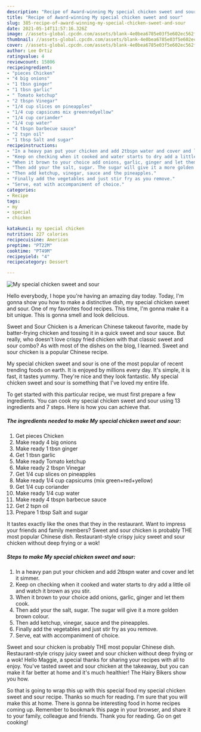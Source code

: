 ```yaml
---
description: "Recipe of Award-winning My special chicken sweet and sour"
title: "Recipe of Award-winning My special chicken sweet and sour"
slug: 385-recipe-of-award-winning-my-special-chicken-sweet-and-sour
date: 2021-05-14T11:57:16.326Z
image: //assets-global.cpcdn.com/assets/blank-4e0bea6785e03f5e602ec562f230caae08da540cada707380b4fe1bbebba43da.png
thumbnail: //assets-global.cpcdn.com/assets/blank-4e0bea6785e03f5e602ec562f230caae08da540cada707380b4fe1bbebba43da.png
cover: //assets-global.cpcdn.com/assets/blank-4e0bea6785e03f5e602ec562f230caae08da540cada707380b4fe1bbebba43da.png
author: Lee Ortiz
ratingvalue: 4
reviewcount: 15806
recipeingredient:
- "pieces Chicken"
- "4 big onions"
- "1 tbsn ginger"
- "1 tbsn garlic"
- " Tomato ketchup"
- "2 tbspn Vinegar"
- "1/4 cup slices on pineapples"
- "1/4 cup capsicums mix greenredyellow"
- "1/4 cup coriander"
- "1/4 cup water"
- "4 tbspn barbecue sauce"
- "2 tspn oil"
- "1 tbsp Salt and sugar"
recipeinstructions:
- "In a heavy pan put your chicken and add 2tbspn water and cover and let it simmer."
- "Keep on checking when it cooked and water starts to dry add a little oil and watch it brown as you stir."
- "When it brown to your choice add onions, garlic, ginger and let them cook."
- "Then add your the salt, sugar. The sugar will give it a more golden brown colour."
- "Then add ketchup, vinegar, sauce and the pineapples."
- "Finally add the vegetables and just stir fry as you remove."
- "Serve, eat with accompaniment of choice."
categories:
- Recipe
tags:
- my
- special
- chicken

katakunci: my special chicken 
nutrition: 227 calories
recipecuisine: American
preptime: "PT22M"
cooktime: "PT49M"
recipeyield: "4"
recipecategory: Dessert

---
```



![My special chicken sweet and sour](//assets-global.cpcdn.com/assets/blank-4e0bea6785e03f5e602ec562f230caae08da540cada707380b4fe1bbebba43da.png)

Hello everybody, I hope you're having an amazing day today. Today, I'm gonna show you how to make a distinctive dish, my special chicken sweet and sour. One of my favorites food recipes. This time, I'm gonna make it a bit unique. This is gonna smell and look delicious.

Sweet and Sour Chicken is a American Chinese takeout favorite, made by batter-frying chicken and tossing it in a quick sweet and sour sauce. But really, who doesn&#39;t love crispy fried chicken with that classic sweet and sour combo? As with most of the dishes on the blog, I learned. Sweet and sour chicken is a popular Chinese recipe.

My special chicken sweet and sour is one of the most popular of recent trending foods on earth. It is enjoyed by millions every day. It's simple, it is fast, it tastes yummy. They're nice and they look fantastic. My special chicken sweet and sour is something that I've loved my entire life.


To get started with this particular recipe, we must first prepare a few ingredients. You can cook my special chicken sweet and sour using 13 ingredients and 7 steps. Here is how you can achieve that.

<!--inarticleads1-->

##### The ingredients needed to make My special chicken sweet and sour:

1. Get pieces Chicken
1. Make ready 4 big onions
1. Make ready 1 tbsn ginger
1. Get 1 tbsn garlic
1. Make ready  Tomato ketchup
1. Make ready 2 tbspn Vinegar
1. Get 1/4 cup slices on pineapples
1. Make ready 1/4 cup capsicums (mix green+red+yellow)
1. Get 1/4 cup coriander
1. Make ready 1/4 cup water
1. Make ready 4 tbspn barbecue sauce
1. Get 2 tspn oil
1. Prepare 1 tbsp Salt and sugar


It tastes exactly like the ones that they in the restaurant. Want to impress your friends and family members? Sweet and sour chicken is probably THE most popular Chinese dish. Restaurant-style crispy juicy sweet and sour chicken without deep frying or a wok! 

<!--inarticleads2-->

##### Steps to make My special chicken sweet and sour:

1. In a heavy pan put your chicken and add 2tbspn water and cover and let it simmer.
1. Keep on checking when it cooked and water starts to dry add a little oil and watch it brown as you stir.
1. When it brown to your choice add onions, garlic, ginger and let them cook.
1. Then add your the salt, sugar. The sugar will give it a more golden brown colour.
1. Then add ketchup, vinegar, sauce and the pineapples.
1. Finally add the vegetables and just stir fry as you remove.
1. Serve, eat with accompaniment of choice.


Sweet and sour chicken is probably THE most popular Chinese dish. Restaurant-style crispy juicy sweet and sour chicken without deep frying or a wok! Hello Maggie, a special thanks for sharing your recipes with all to enjoy. You&#39;ve tasted sweet and sour chicken at the takeaway, but you can make it far better at home and it&#39;s much healthier! The Hairy Bikers show you how. 

So that is going to wrap this up with this special food my special chicken sweet and sour recipe. Thanks so much for reading. I'm sure that you will make this at home. There is gonna be interesting food in home recipes coming up. Remember to bookmark this page in your browser, and share it to your family, colleague and friends. Thank you for reading. Go on get cooking!
